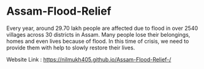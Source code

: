 # Assam-Flood-Relief

Every year, around 29.70 lakh people are affected due to flood in over 2540 villages across 30 districts in Assam. Many people lose their belongings, homes and even lives because of flood. In this time of crisis, we need to provide them with help to slowly restore their lives.


Website Link : https://nilmukh405.github.io/Assam-Flood-Relief-/
